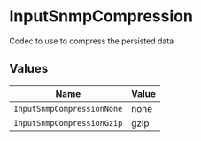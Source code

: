 # InputSnmpCompression

Codec to use to compress the persisted data


## Values

| Name                       | Value                      |
| -------------------------- | -------------------------- |
| `InputSnmpCompressionNone` | none                       |
| `InputSnmpCompressionGzip` | gzip                       |
